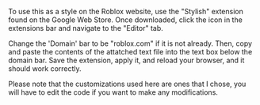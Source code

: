 To use this as a style on the Roblox website, use the "Stylish" extension found on the Google Web Store.
Once downloaded, click the icon in the extensions bar and navigate to the "Editor" tab.

Change the 'Domain' bar to be "roblox.com" if it is not already.
Then, copy and paste the contents of the attatched text file into the text box below the domain bar.
Save the extension, apply it, and reload your browser, and it should work correctly.

Please note that the customizations used here are ones that I chose, you will have to edit the code if you want to make any modifications.


